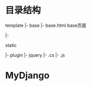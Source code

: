 



# 目录结构

template
|- base
  |- base.html  base页面

|-



static

|- plugin
  |- jquery
    |- .cs
    |- .js

# MyDjango
